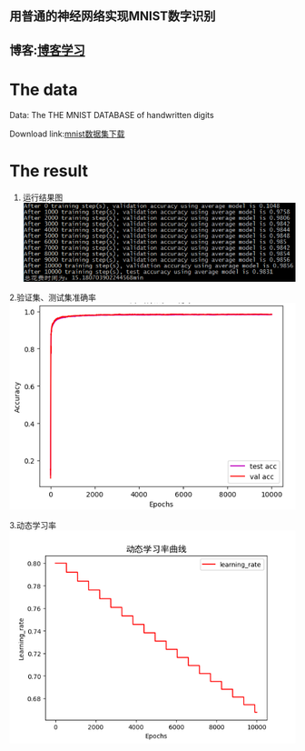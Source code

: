 ## 用普通的神经网络实现MNIST数字识别

## 博客:[博客学习](https://blog.csdn.net/twpsuperman/article/details/89038925)

# The data
Data: The THE MNIST DATABASE of handwritten digits  

Download link:[mnist数据集下载](http://yann.lecun.com/exdb/mnist)

# The result
1. 运行结果图  
![运行结果图](https://github.com/twpsuperman/Study/blob/master/MNIST/3.png?raw=true)

2.验证集、测试集准确率  
![准确率](https://github.com/twpsuperman/Study/blob/master/MNIST/Figure_1.png?raw=true)

3.动态学习率  
![学习率](https://github.com/twpsuperman/Study/blob/master/MNIST/Figure_2.png?raw=true)
